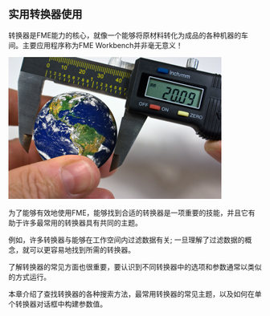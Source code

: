   <div id="readme" class="readme blob instapaper_body">
    <article class="markdown-body entry-content" itemprop="text"><h1><a id="user-content-practical-transformer-use" class="anchor" aria-hidden="true" href="https://github.com/safesoftware/FMETraining/blob/Desktop-Basic-2018/DesktopBasic4Transformers/4.00.PracticalTransformerUse.md#practical-transformer-use"></a><font style="vertical-align: inherit;"><font style="vertical-align: inherit;">实用转换器使用</font></font></h1>
<p><font style="vertical-align: inherit;"><font style="vertical-align: inherit;">转换器是FME能力的核心，就像一个能够将原材料转化为成品的各种机器的车间。</font><font style="vertical-align: inherit;">主要应用程序称为FME Workbench并非毫无意义！</font></font></p>
<p><a target="_blank" rel="noopener noreferrer" href="https://github.com/safesoftware/FMETraining/blob/Desktop-Basic-2018/DesktopBasic4Transformers/Images/Img4.000.AWorkshopOfTools.png"><img src="./Images/Img4.000.AWorkshopOfTools.png" alt="" style="max-width:100%;"></a></p>
<p><font style="vertical-align: inherit;"><font style="vertical-align: inherit;">为了能够有效地使用FME，能够找到合适的转换器是一项重要的技能，并且它有助于许多最常用的转换器具有共同的主题。</font></font></p>
<p><font style="vertical-align: inherit;"><font style="vertical-align: inherit;">例如，许多转换器与能够在工作空间内过滤数据有关; </font><font style="vertical-align: inherit;">一旦理解了过滤数据的概念，就可以更容易地找到所需的转换器。</font></font></p>
<p><font style="vertical-align: inherit;"><font style="vertical-align: inherit;">了解转换器的常见方面也很重要，要认识到不同转换器中的选项和参数通常以类似的方式运行。</font></font></p>
<p><font style="vertical-align: inherit;"><font style="vertical-align: inherit;">本章介绍了查找转换器的各种搜索方法，最常用转换器的常见主题，以及如何在单个转换器对话框中构建参数值。</font></font></p>
</article>
  </div>
